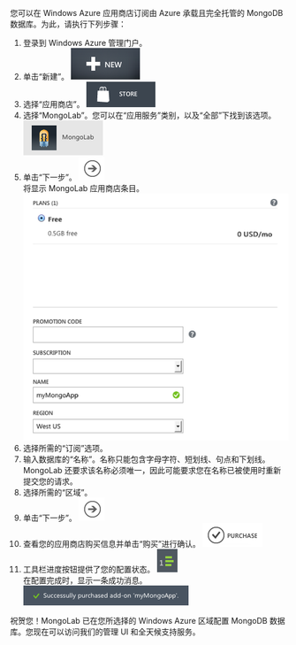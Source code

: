 您可以在 Windows Azure 应用商店订阅由 Azure 承载且完全托管的 MongoDB 数据库。为此，请执行下列步骤：

1. 登录到 Windows Azure 管理门户。
1. 单击“新建”。
![新建][button-new]
1. 选择“应用商店”。
![应用商店][button-store]
1. 选择“MongoLab”。您可以在“应用服务”类别，以及“全部”下找到该选项。
![MongoLab][entry-mongolab]
1. 单击“下一步”。
![下一步][button-next]  
  将显示 MongoLab 应用商店条目。
![NewMongoLab][screen-newmongolab]
1. 选择所需的“订阅”选项。
1. 输入数据库的“名称”。名称只能包含字母字符、短划线、句点和下划线。MongoLab 还要求该名称必须唯一，因此可能要求您在名称已被使用时重新提交您的请求。
1. 选择所需的“区域”。
1. 单击“下一步”。
![下一步][button-next]
1. 查看您的应用商店购买信息并单击“购买”进行确认。
![下一步][button-purchase]  
1. 工具栏进度按钮提供了您的配置状态。
![ProgressButton][button-progress]  
在配置完成时，显示一条成功消息。
![SuccessMessage][message-success]

祝贺您！MongoLab 已在您所选择的 Windows Azure 区域配置 MongoDB 数据库。您现在可以访问我们的管理 UI 和全天候支持服务。

[button-new]: ./media/howto-provision-mongolab/button-new.png
[button-store]: ./media/howto-provision-mongolab/button-store.png
[button-next]: ./media/howto-provision-mongolab/button-next.png
[button-purchase]: ./media/howto-provision-mongolab/button-purchase.png
[button-progress]: ./media/howto-provision-mongolab/button-progress.png
[entry-mongolab]: ./media/howto-provision-mongolab/entry-mongolab.png 
[screen-newmongolab]: ./media/howto-provision-mongolab/screen-newmongolab.png 
[message-success]: ./media/howto-provision-mongolab/message-provisionsuccess.png

